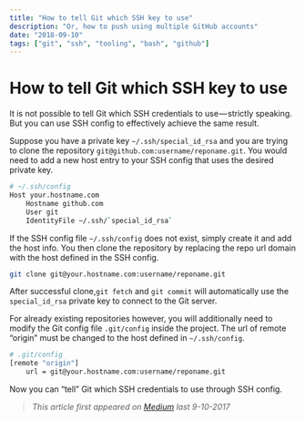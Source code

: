 ```yaml
---
title: "How to tell Git which SSH key to use"
description: "Or, how to push using multiple GitHub accounts"
date: "2018-09-10"
tags: ["git", "ssh", "tooling", "bash", "github"]
---
```


# How to tell Git which SSH key to use

It is not possible to tell Git which SSH credentials to use — strictly speaking. But you can use SSH config to effectively achieve the same result.

Suppose you have a private key `~/.ssh/special_id_rsa` and you are trying to clone the repository `git@github.com:username/reponame.git`. You would need to add a new host entry to your SSH config that uses the desired private key.

```bash
# ~/.ssh/config  
Host your.hostname.com  
    Hostname github.com  
    User git  
    IdentityFile ~/.ssh/`special_id_rsa`
```

If the SSH config file `~/.ssh/config` does not exist, simply create it and add the host info. You then clone the repository by replacing the repo url domain with the host defined in the SSH config.

```bash
git clone git@your.hostname.com:username/reponame.git
```

After successful clone,`git fetch` and `git commit` will automatically use the `special_id_rsa` private key to connect to the Git server.

For already existing repositories however, you will additionally need to modify the Git config file `.git/config` inside the project. The url of remote “origin” must be changed to the host defined in `~/.ssh/config`.

```bash
# .git/config  
[remote "origin"]  
    url = git@your.hostname.com:username/reponame.git
```

Now you can “tell” Git which SSH credentials to use through SSH config.

> _This article first appeared on [Medium](https://medium.com/@czarpino/how-to-tell-git-which-ssh-key-to-use-c8574fb243fd) last 9-10-2017_
